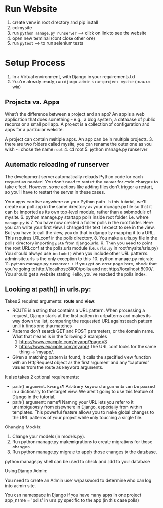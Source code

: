 # Run Website
1. create venv in root directory and pip install 
2. cd mysite
3. run `python manage.py runserver` --> click on link to see the website
4. open new terminal (dont close other one)
5. run `pytest` --> to run selenium tests

# Setup Process

1. In a Virtual environment, with Django in your requirements.txt
2. You're already ready, run `django-admin startproject mysite` (mac or win)

## Projects vs. Apps

What’s the difference between a project and an app? An app is a web application that does something – e.g., a blog system, a database of public records or a small poll app. A project is a collection of configuration and apps for a particular website.

A project can contain multiple apps. An app can be in multiple projects.
3. there are two folders called mysite, you can rename the outer one as you wish - i chose the name `root`
4. cd root
5. python manage.py runserver  

## Automatic reloading of runserver

The development server automatically reloads Python code for each request as needed. You don’t need to restart the server for code changes to take effect. However, some actions like adding files don’t trigger a restart, so you’ll have to restart the server in these cases.

Your apps can live anywhere on your Python path. In this tutorial, we’ll create our poll app in the same directory as your manage.py file so that it can be imported as its own top-level module, rather than a submodule of mysite.
6. python manage.py startapp polls inside root folder, i.e. where `manage.py` is
7. You have now created a folder polls in the root folder. Here you can write your first view. I changed the text I expect to see in the view. But you have to call the view, you do that in django by mapping it to a URL. This requires URLconf in the polls directory.
8.  You make a urls.py file in the polls directory importing `path` from django.urls.
9.  Then you need to point the root URLconf at the polls.urls module (i.e. `urls.py` in root/mysite/urls.py)
You should always use `include()` when you include other URL patterns. admin.site.urls is the only exception to this.
10. python manage.py migrate
11. python manage.py runserver -> If you get an error page here, check that you’re going to http://localhost:8000/polls/ and not http://localhost:8000/.
You should get a website stating Hello, you've reached the polls index.

## Looking at path() in urls.py:

Takes 2 required arguments: **route** and **view**:

- ROUTE is a string that contains a URL pattern. When processing a request, Django starts at the first pattern in urlpatterns and makes its way down the list, comparing the requested URL against each pattern until it finds one that matches.
- Patterns don’t search GET and POST parameters, or the domain name. What that means is in the following 2 examples
  1. https://www.example.com/myapp/?page=3
  2. https://www.example.com/myapp/
   The URL conf looks for the same thing -> `myapp/.
- Given a matching pattern is found, it calls the specified view function with an HttpRequest object as the first argument and any “captured” values from the route as keyword arguments.
  
It also takes 2 optional requirements:

- path() argument: kwargs¶ 
  Arbitrary keyword arguments can be passed in a dictionary to the target view. We aren’t going to use this feature of Django in the tutorial.
- path() argument: name¶
  Naming your URL lets you refer to it unambiguously from elsewhere in Django, especially from within templates. This powerful feature allows you to make global changes to the URL patterns of your project while only touching a single file.


Changing Models:

1. Change your models (in models.py).
2. Run python manage.py makemigrations to create migrations for those changes
3. Run python manage.py migrate to apply those changes to the database.

python manage.py shell can be used to check and add to your database

Using Django Admin:

You need to create an Admin user w/password to determine who can log into admin site.

You can namespace in Django if you have many apps in one project
app_name = 'polls' in urls.py specific to the app (in this case polls)
